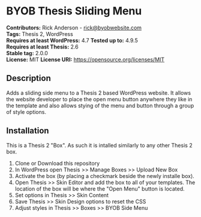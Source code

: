 # BYOB Thesis Sliding Menu #
 
**Contributors:**      Rick Anderson - rick@byobwebsite.com  
**Tags:**  Thesis 2, WordPress  
**Requires at least WordPress:** 4.7 
**Tested up to:**      4.9.5  
**Requires at least Thesis:** 2.6  
**Stable tag:**        2.0.0  
**License:**           MIT 
**License URI:**       https://opensource.org/licenses/MIT  

## Description ##

Adds a sliding side menu to a Thesis 2 based WordPress website.  It allows the website developer
to place the open menu button anywhere they like in the template and also allows stying of the 
menu and button through a group of style options.

## Installation ##

This is a Thesis 2 "Box".  As such it is intalled similarly to any other Thesis 2 box.

1. Clone or Download this repository
2. In WordPress open Thesis >> Manage Boxes >> Upload New Box
3. Activate the box (by placing a checkmark beside the newly installe box).
4. Open Thesis >> Skin Editor and add the box to all of your templates.  The location
of the box will be where the "Open Menu" button is located.
5. Set options in Thesis >> Skin Content
6. Save Thesis >> Skin Design options to reset the CSS
6. Adjust styles in Thesis >> Boxes >> BYOB Side Menu